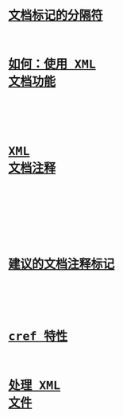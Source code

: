 # [<remarks>](remarks.md)
# [<code>](code.md)
# [<exception>](exception.md)
# [<list>](list.md)
# [<para>](para.md)
# [<returns>](returns.md)
# [<summary>](summary.md)
# [<c>](code-inline.md)
# [<include>](include.md)
# [<typeparam>](typeparam.md)
# [文档标记的分隔符](delimiters-for-documentation-tags.md)
# [如何：使用 XML 文档功能](how-to-use-the-xml-documentation-features.md)
# [<seealso>](seealso.md)
# [XML 文档注释](xml-documentation-comments.md)
# [<permission>](permission.md)
# [<paramref>](paramref.md)
# [建议的文档注释标记](recommended-tags-for-documentation-comments.md)
# [<typeparamref>](typeparamref.md)
# [cref 特性](cref-attribute.md)
# [处理 XML 文件](processing-the-xml-file.md)
# [<param>](param.md)
# [<example>](example.md)
# [<value>](value.md)
# [<see>](see.md)
